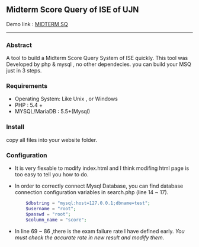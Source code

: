 ## Midterm Score Query of ISE of UJN
Demo link : [MIDTERM SQ](http://mid.scanf.cc)

---
### Abstract 
A tool to build a Midterm Score Query System of ISE quickly.
This tool was Developed by php & mysql , no other dependecies. you can build your MSQ just in 3 steps.

### Requirements
 * Operating System: Like Unix , or Windows
 * PHP : 5.4 + 
 * MYSQL/MariaDB : 5.5+(Mysql)

### Install
  copy all files into your website folder.

### Configuration
 * It is very flexable to modify index.html and I think modifing html page is too easy to tell you how to do.

 * In order to correctly connect Mysql Database, you can find database connection configuration variables in search.php (line 14 ~ 17). 
    ```php
	    $dbstring = "mysql:host=127.0.0.1;dbname=test";
	    $username = "root";
	    $passwd = "root";
	    $column_name = "score";
    ```
 * In line 69 ~ 86 ,there is the exam failure rate I have defined early. *You must check the accurate rate in new result and modify them*. 


